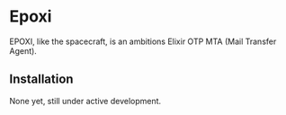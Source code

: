 # Epoxi

EPOXI, like the spacecraft, is an ambitions Elixir OTP MTA (Mail Transfer Agent).

## Installation

None yet, still under active development.

